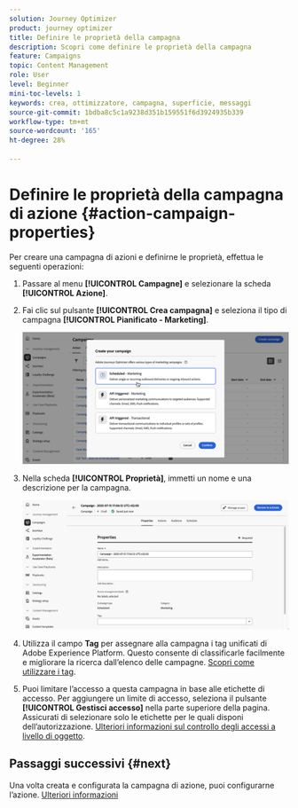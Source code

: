 ```yaml
---
solution: Journey Optimizer
product: journey optimizer
title: Definire le proprietà della campagna
description: Scopri come definire le proprietà della campagna
feature: Campaigns
topic: Content Management
role: User
level: Beginner
mini-toc-levels: 1
keywords: crea, ottimizzatore, campagna, superficie, messaggi
source-git-commit: 1bdba8c5c1a9238d351b159551f6d3924935b339
workflow-type: tm+mt
source-wordcount: '165'
ht-degree: 28%

---
```



# Definire le proprietà della campagna di azione {#action-campaign-properties}

Per creare una campagna di azioni e definirne le proprietà, effettua le seguenti operazioni:

1. Passare al menu **[!UICONTROL Campagne]** e selezionare la scheda **[!UICONTROL Azione]**.

1. Fai clic sul pulsante **[!UICONTROL Crea campagna]** e seleziona il tipo di campagna **[!UICONTROL Pianificato - Marketing]**.

   ![](assets/create-campaign-modal.png)

1. Nella scheda **[!UICONTROL Proprietà]**, immetti un nome e una descrizione per la campagna.

   ![](assets/create-campaign-properties.png)

1. Utilizza il campo **Tag** per assegnare alla campagna i tag unificati di Adobe Experience Platform. Questo consente di classificarle facilmente e migliorare la ricerca dall’elenco delle campagne. [Scopri come utilizzare i tag](../start/search-filter-categorize.md#tags).

1. Puoi limitare l’accesso a questa campagna in base alle etichette di accesso. Per aggiungere un limite di accesso, seleziona il pulsante **[!UICONTROL Gestisci accesso]** nella parte superiore della pagina. Assicurati di selezionare solo le etichette per le quali disponi dell’autorizzazione. [Ulteriori informazioni sul controllo degli accessi a livello di oggetto](../administration/object-based-access.md).

## Passaggi successivi {#next}

Una volta creata e configurata la campagna di azione, puoi configurarne l’azione. [Ulteriori informazioni](campaign-action.md)
